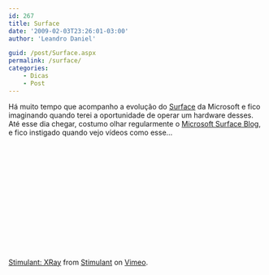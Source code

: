 ```yaml
---
id: 267
title: Surface
date: '2009-02-03T23:26:01-03:00'
author: 'Leandro Daniel'

guid: /post/Surface.aspx
permalink: /surface/
categories:
    - Dicas
    - Post
---
```


Há muito tempo que acompanho a evolução do [Surface](www.microsoft.com/surface) da Microsoft e fico imaginando quando terei a oportunidade de operar um hardware desses. Até esse dia chegar, costumo olhar regularmente o [Microsoft Surface Blog](http://blogs.msdn.com/surface/default), e fico instigado quando vejo vídeos como esse…

 <object height="225" width="400"><param name="allowfullscreen" value="true"></param><param name="allowscriptaccess" value="always"></param><param name="movie" value="http://vimeo.com/moogaloop.swf?clip_id=3021516&server=vimeo.com&show_title=1&show_byline=1&show_portrait=0&color=&fullscreen=1"></param><embed allowfullscreen="true" allowscriptaccess="always" height="225" src="http://vimeo.com/moogaloop.swf?clip_id=3021516&server=vimeo.com&show_title=1&show_byline=1&show_portrait=0&color=&fullscreen=1" type="application/x-shockwave-flash" width="400"></embed></object>   
[Stimulant: XRay](http://vimeo.com/3021516) from [Stimulant](http://vimeo.com/stimulant) on [Vimeo](http://vimeo.com).